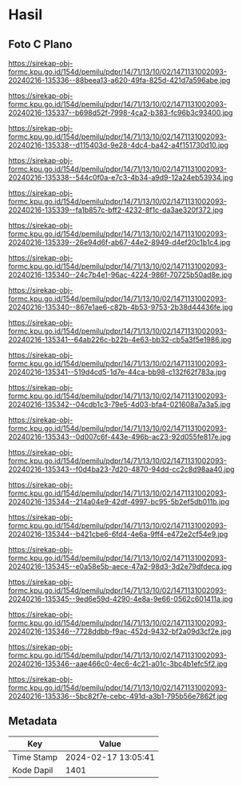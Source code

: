 # Hasil

## Foto C Plano

https://sirekap-obj-formc.kpu.go.id/154d/pemilu/pdpr/14/71/13/10/02/1471131002093-20240216-135336--88beea13-a620-49fa-825d-421d7a596abe.jpg

https://sirekap-obj-formc.kpu.go.id/154d/pemilu/pdpr/14/71/13/10/02/1471131002093-20240216-135337--b698d52f-7998-4ca2-b383-fc96b3c93400.jpg

https://sirekap-obj-formc.kpu.go.id/154d/pemilu/pdpr/14/71/13/10/02/1471131002093-20240216-135338--d115403d-9e28-4dc4-ba42-a4f151730d10.jpg

https://sirekap-obj-formc.kpu.go.id/154d/pemilu/pdpr/14/71/13/10/02/1471131002093-20240216-135338--544c0f0a-e7c3-4b34-a9d9-12a24eb53934.jpg

https://sirekap-obj-formc.kpu.go.id/154d/pemilu/pdpr/14/71/13/10/02/1471131002093-20240216-135339--fa1b857c-bff2-4232-8f1c-da3ae320f372.jpg

https://sirekap-obj-formc.kpu.go.id/154d/pemilu/pdpr/14/71/13/10/02/1471131002093-20240216-135339--26e94d6f-ab67-44e2-8949-d4ef20c1b1c4.jpg

https://sirekap-obj-formc.kpu.go.id/154d/pemilu/pdpr/14/71/13/10/02/1471131002093-20240216-135340--24c7b4e1-96ac-4224-986f-70725b50ad8e.jpg

https://sirekap-obj-formc.kpu.go.id/154d/pemilu/pdpr/14/71/13/10/02/1471131002093-20240216-135340--867e1ae6-c82b-4b53-9753-2b38d44436fe.jpg

https://sirekap-obj-formc.kpu.go.id/154d/pemilu/pdpr/14/71/13/10/02/1471131002093-20240216-135341--64ab226c-b22b-4e63-bb32-cb5a3f5e1986.jpg

https://sirekap-obj-formc.kpu.go.id/154d/pemilu/pdpr/14/71/13/10/02/1471131002093-20240216-135341--519d4cd5-1d7e-44ca-bb98-c132f62f783a.jpg

https://sirekap-obj-formc.kpu.go.id/154d/pemilu/pdpr/14/71/13/10/02/1471131002093-20240216-135342--04cdb1c3-79e5-4d03-bfa4-021608a7a3a5.jpg

https://sirekap-obj-formc.kpu.go.id/154d/pemilu/pdpr/14/71/13/10/02/1471131002093-20240216-135343--0d007c6f-443e-496b-ac23-92d055fe817e.jpg

https://sirekap-obj-formc.kpu.go.id/154d/pemilu/pdpr/14/71/13/10/02/1471131002093-20240216-135343--f0d4ba23-7d20-4870-94dd-cc2c8d98aa40.jpg

https://sirekap-obj-formc.kpu.go.id/154d/pemilu/pdpr/14/71/13/10/02/1471131002093-20240216-135344--214a04e9-42df-4997-bc95-5b2ef5db011b.jpg

https://sirekap-obj-formc.kpu.go.id/154d/pemilu/pdpr/14/71/13/10/02/1471131002093-20240216-135344--b421cbe6-6fd4-4e6a-9ff4-e472e2cf54e9.jpg

https://sirekap-obj-formc.kpu.go.id/154d/pemilu/pdpr/14/71/13/10/02/1471131002093-20240216-135345--e0a58e5b-aece-47a2-98d3-3d2e79dfdeca.jpg

https://sirekap-obj-formc.kpu.go.id/154d/pemilu/pdpr/14/71/13/10/02/1471131002093-20240216-135345--9ed6e59d-4290-4e8a-9e66-0562c601411a.jpg

https://sirekap-obj-formc.kpu.go.id/154d/pemilu/pdpr/14/71/13/10/02/1471131002093-20240216-135346--7728ddbb-f9ac-452d-9432-bf2a09d3cf2e.jpg

https://sirekap-obj-formc.kpu.go.id/154d/pemilu/pdpr/14/71/13/10/02/1471131002093-20240216-135346--aae466c0-4ec6-4c21-a01c-3bc4b1efc5f2.jpg

https://sirekap-obj-formc.kpu.go.id/154d/pemilu/pdpr/14/71/13/10/02/1471131002093-20240216-135336--5bc82f7e-cebc-491d-a3b1-795b56e7862f.jpg


## Metadata

| Key        | Value               |
| ---------- | ------------------- |
| Time Stamp | 2024-02-17 13:05:41 |
| Kode Dapil | 1401                |



